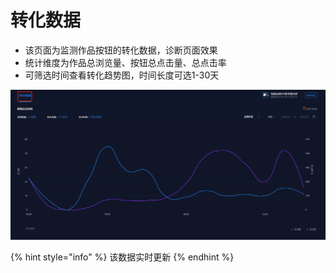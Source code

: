 # 转化数据

* 该页面为监测作品按钮的转化数据，诊断页面效果
* 统计维度为作品总浏览量、按钮总点击量、总点击率
* 可筛选时间查看转化趋势图，时间长度可选1-30天

![](../../.gitbook/assets/image%20%2880%29.png)

{% hint style="info" %}
该数据实时更新
{% endhint %}

